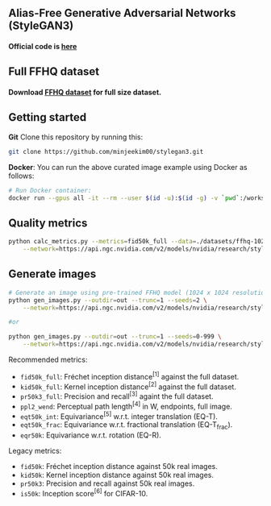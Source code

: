 ## Alias-Free Generative Adversarial Networks (StyleGAN3) <br>
#### Official code is [here](https://github.com/NVlabs/stylegan3)

## Full FFHQ dataset
#### Download [FFHQ dataset](https://drive.google.com/drive/folders/1tZUcXDBeOibC6jcMCtgRRz67pzrAHeHL) for full size dataset.

## Getting started
**Git**
Clone this repository by running this:
```.bash
git clone https://github.com/minjeekim00/stylegan3.git
```

**Docker**: You can run the above curated image example using Docker as follows:
```.bash
# Run Docker container:
docker run --gpus all -it --rm --user $(id -u):$(id -g) -v `pwd`:/workspace --workdir /workspace -e HOME=/workspace  m40030811/stylegan3 bash
```

## Quality metrics

```.bash
python calc_metrics.py --metrics=fid50k_full --data=./datasets/ffhq-1024x1024.zip --mirror=1 \
    --network=https://api.ngc.nvidia.com/v2/models/nvidia/research/stylegan3/versions/1/files/stylegan3-t-ffhq-1024x1024.pkl
```

## Generate images
```.bash
# Generate an image using pre-trained FFHQ model (1024 x 1024 resolution).
python gen_images.py --outdir=out --trunc=1 --seeds=2 \
    --network=https://api.ngc.nvidia.com/v2/models/nvidia/research/stylegan3/versions/1/files/stylegan3-r-ffhq-1024x1024.pkl

#or

python gen_images.py --outdir=out --trunc=1 --seeds=0-999 \
    --network=https://api.ngc.nvidia.com/v2/models/nvidia/research/stylegan3/versions/1/files/stylegan3-r-ffhq-1024x1024.pkl
```


Recommended metrics:
* `fid50k_full`: Fr&eacute;chet inception distance<sup>[1]</sup> against the full dataset.
* `kid50k_full`: Kernel inception distance<sup>[2]</sup> against the full dataset.
* `pr50k3_full`: Precision and recall<sup>[3]</sup> againt the full dataset.
* `ppl2_wend`: Perceptual path length<sup>[4]</sup> in W, endpoints, full image.
* `eqt50k_int`: Equivariance<sup>[5]</sup> w.r.t. integer translation (EQ-T).
* `eqt50k_frac`: Equivariance w.r.t. fractional translation (EQ-T<sub>frac</sub>).
* `eqr50k`: Equivariance w.r.t. rotation (EQ-R).

Legacy metrics:
* `fid50k`: Fr&eacute;chet inception distance against 50k real images.
* `kid50k`: Kernel inception distance against 50k real images.
* `pr50k3`: Precision and recall against 50k real images.
* `is50k`: Inception score<sup>[6]</sup> for CIFAR-10.

